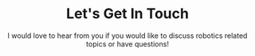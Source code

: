 ---
# An instance of the Contact widget.
# Documentation: https://sourcethemes.com/academic/docs/page-builder/
widget: contact

# This file represents a page section.
headless: true

# Order that this section appears on the page.
weight: 130

title: Let's Get In Touch
subtitle: I would love to hear from you if you would like to discuss robotics related topics or have questions!

content:
  # Automatically link email and phone or display as text?
  autolink: true
  
  # Email form provider
  # form:
  #   provider: netlify
  #   formspree:
  #     id:
  #   netlify:
  #     # Enable CAPTCHA challenge to reduce spam?
  #     captcha: false
  
design:
  columns: '2'
  background:
    color: '#EAECEE'
    text_color_light: false

    image: contact_figure.jpg
    image_darken: 0.8
    image_size: cover
    image_position: left
    
---